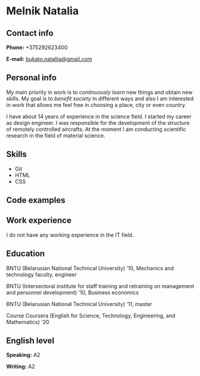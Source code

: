 # Melnik Natalia

## Contact info

**Phone:** +375292623400

**E-mail:** bukato.natallia@gmail.com

## Personal info

My main priority in work is to _continuously learn_ new things and obtain new skills. My goal is to _benefit society_ in different ways and also I am interested in work that allows me feel free in choosing a place, city or even country.

I have about 14 years of experience in the science field. I started my career as design engineer. I was responsible for the development of the structure of remotely controlled aircrafts. At the moment I am conducting scientific research in the field of material science.

## Skills

- Git
- HTML
- CSS

## Code examples

## Work experience

I do not have any working experience in the IT field.

## Education

BNTU (Belarusian National Technical University) ’10, Mechanics and technology faculty, engineer

BNTU (Intersectoral institute for staff training and retraining on management and personnel development) ’10, Business economics

BNTU (Belarusian National Technical University) ’11, master

Course Coursera (English for Science, Technology, Engineering, and Mathematics) ’20

## English level

**Speaking:** A2

**Writing:** A2
